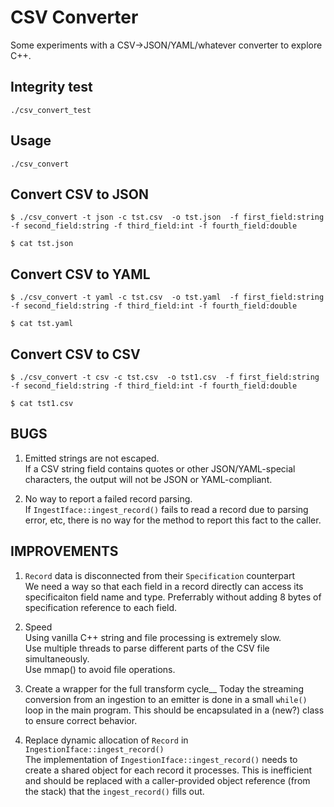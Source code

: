 # CSV Converter

Some experiments with a CSV->JSON/YAML/whatever converter to explore C++.

## Integrity test

    ./csv_convert_test

## Usage

    ./csv_convert
    
## Convert CSV to JSON

    $ ./csv_convert -t json -c tst.csv  -o tst.json  -f first_field:string -f second_field:string -f third_field:int -f fourth_field:double

    $ cat tst.json

## Convert CSV to YAML

    $ ./csv_convert -t yaml -c tst.csv  -o tst.yaml  -f first_field:string -f second_field:string -f third_field:int -f fourth_field:double

    $ cat tst.yaml

## Convert CSV to CSV

    $ ./csv_convert -t csv -c tst.csv  -o tst1.csv  -f first_field:string -f second_field:string -f third_field:int -f fourth_field:double

    $ cat tst1.csv
    

## BUGS

1. Emitted strings are not escaped.  
If a CSV string field contains quotes or other JSON/YAML-special
characters, the output will not be JSON or YAML-compliant.

2. No way to report a failed record parsing.  
If `IngestIface::ingest_record()` fails to read a record due to
parsing error, etc, there is no way for the method to report this fact
to the caller.

## IMPROVEMENTS

1. `Record` data is disconnected from their `Specification` counterpart  
   We need a way so that each field in a record directly can access
   its specificaiton field name and type. Preferrably without adding 8
   bytes of specification reference to each field.

2. Speed  
   Using vanilla C++ string and file processing is extremely slow.  
   Use multiple threads to parse different parts of the CSV file simultaneously.  
   Use mmap() to avoid file operations.

3. Create a wrapper for the full transform cycle__
   Today the streaming conversion from an ingestion to an emitter
   is done in a small `while()` loop in the main program. This should
   be encapsulated in a (new?) class to ensure correct behavior.
   
4. Replace dynamic allocation of `Record` in `IngestionIface::ingest_record()`  
   The implementation of `IngestionIface::ingest_record()` needs to create
   a shared object for each record it processes. This is inefficient and should
   be replaced with a caller-provided object reference (from the stack) that the
   `ingest_record()` fills out.
